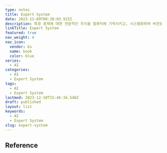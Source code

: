 ```yaml
---
type: notes
title: Expert System
date: 2023-12-09T00:30:03.915Z
description: 특정 문제에 대한 전문적인 지식을 컴퓨터에 기억시키고, 시스템화하여 비전문가도 전문지식을 활용할 수 있도록 하는 시스템
linkTitle: Expert System
featured: true
nav_weight: 4
nav_icon:
  vendor: bs
  name: book
  color: blue
series:
  - AI
categories:
  - AI
  - Expert System
tags:
  - AI
  - Expert System
lastmod: 2023-12-10T15:46:34.546Z
draft: published
layout: list
keywords:
  - AI
  - Expert System
slug: expert-system
---
```


## Reference
